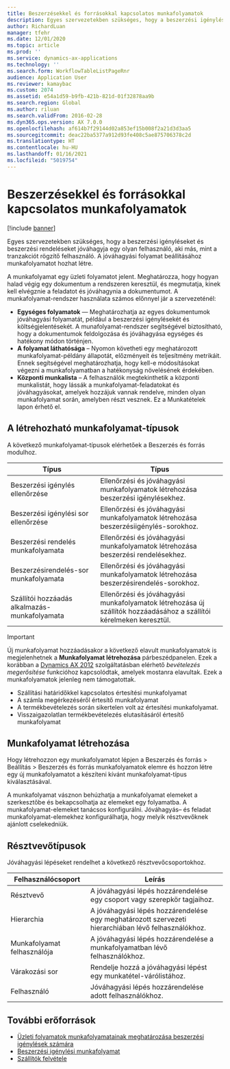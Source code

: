 ```yaml
---
title: Beszerzésekkel és forrásokkal kapcsolatos munkafolyamatok
description: Egyes szervezetekben szükséges, hogy a beszerzési igényléseket és beszerzési rendeléseket jóváhagyja egy olyan felhasználó, aki más, mint a tranzakciót rögzítő felhasználó. A jóváhagyási folyamat beállításához munkafolyamatot hozhat létre.
author: RichardLuan
manager: tfehr
ms.date: 12/01/2020
ms.topic: article
ms.prod: ''
ms.service: dynamics-ax-applications
ms.technology: ''
ms.search.form: WorkflowTableListPageRnr
audience: Application User
ms.reviewer: kamaybac
ms.custom: 2074
ms.assetid: e54a1d59-b9fb-421b-821d-01f32878aa9b
ms.search.region: Global
ms.author: riluan
ms.search.validFrom: 2016-02-28
ms.dyn365.ops.version: AX 7.0.0
ms.openlocfilehash: af614b7f29144d02a853ef15b008f2a21d3d3aa5
ms.sourcegitcommit: deac22ba5377a912d93fe408c5ae875706378c2d
ms.translationtype: HT
ms.contentlocale: hu-HU
ms.lasthandoff: 01/16/2021
ms.locfileid: "5019754"
---
```

# <a name="procurement-and-sourcing-workflows"></a>Beszerzésekkel és forrásokkal kapcsolatos munkafolyamatok

[!include [banner](../includes/banner.md)]

Egyes szervezetekben szükséges, hogy a beszerzési igényléseket és beszerzési rendeléseket jóváhagyja egy olyan felhasználó, aki más, mint a tranzakciót rögzítő felhasználó. A jóváhagyási folyamat beállításához munkafolyamatot hozhat létre.

A munkafolyamat egy üzleti folyamatot jelent. Meghatározza, hogy hogyan halad végig egy dokumentum a rendszeren keresztül, és megmutatja, kinek kell elvégznie a feladatot és jóváhagynia a dokumentumot. A munkafolyamat-rendszer használata számos előnnyel jár a szervezeténél:

- **Egységes folyamatok** — Meghatározhatja az egyes dokumentumok jóváhagyási folyamatát, például a beszerzési igénylésekét és költségjelentésekét. A munafolyamat-rendszer segítségével biztosítható, hogy a dokumentumok feldolgozása és jóváhagyása egységes és hatékony módon történjen.
- **A folyamat láthatósága** – Nyomon követheti egy meghatározott munkafolyamat-példány állapotát, előzményeit és teljesítmény metrikáit. Ennek segítségével meghatározhatja, hogy kell-e módosításokat végezni a munkafolyamatban a hatékonyság növelésének érdekében.
- **Központi munkalista** – A felhasználók megtekinthetik a központi munkalistát, hogy lássák a munkafolyamat-feladatokat és jóváhagyásokat, amelyek hozzájuk vannak rendelve, minden olyan munkafolyamat során, amelyben részt vesznek. Ez a Munkatételek lapon érhető el.

## <a name="the-types-of-workflows-that-you-can-create"></a> A létrehozható munkafolyamat-típusok

A következő munkafolyamat-típusok elérhetőek a Beszerzés és forrás modulhoz.

| Típus | Típus |
|---|---|
| Beszerzési igénylés ellenőrzése | Ellenőrzési és jóváhagyási munkafolyamatok létrehozása beszerzési igénylésekhez. |
| Beszerzési igénylési sor ellenőrzése | Ellenőrzési és jóváhagyási munkafolyamatok létrehozása beszerzésiigénylés-sorokhoz. |
| Beszerzési rendelés munkafolyamata | Ellenőrzési és jóváhagyási munkafolyamatok létrehozása beszerzési rendelésekhez. |
| Beszerzésirendelés-sor munkafolyamata | Ellenőrzési és jóváhagyási munkafolyamatok létrehozása beszerzésirendelés-sorokhoz. |
| Szállítói hozzáadás alkalmazás-munkafolyamata | Ellenőrzési és jóváhagyási munkafolyamatok létrehozása új szállítók hozzáadásához a szállítói kérelmeken keresztül. |

> [!IMPORTANT]
> Új munkafolyamat hozzáadásakor a következő elavult munkafolyamatok is megjelenhetnek a **Munkafolyamat létrehozása** párbeszédpanelen. Ezek a korábban a [Dynamics AX 2012](https://docs.microsoft.com/dynamicsax-2012/appuser-itpro/set-up-procurement-and-sourcing-workflows) szolgáltatásban elérhető *bevételezés megerősítése* funkcióhoz kapcsolódtak, amelyek mostanra elavultak. Ezek a munkafolyamatok jelenleg nem támogatottak.
> 
> - Szállítási határidőkkel kapcsolatos értesítési munkafolyamat
> - A számla megérkezéséről értesítő munkafolyamat
> - A termékbevételezés során sikertelen volt az értesítési munkafolyamat.
> - Visszaigazolatlan termékbevételezés elutasításáról értesítő munkafolyamat

## <a name="creating-a-workflow"></a>Munkafolyamat létrehozása

Hogy létrehozzon egy munkafolyamatot lépjen a Beszerzés és forrás &gt; Beállítás &gt; Beszerzés és forrás munkafolyamatok elemre és hozzon létre egy új munkafolyamatot a készíteni kívánt munkafolyamat-típus kiválasztásával. 

A munkafolyamat vásznon behúzhatja a munkafolyamat elemeket a szerkesztőbe és bekapcsolhatja az elemeket egy folyamatba. A munkafolyamat-elemeket tanácsos konfigurálni. Jóváhagyás– és feladat munkafolyamat-elemekhez konfigurálhatja, hogy melyik résztvevőknek ajánlott cselekedniük.

## <a name="types-of-participants"></a>Résztvevőtípusok

Jóváhagyási lépéseket rendelhet a következő résztvevőcsoportokhoz.

| Felhasználócsoport | Leírás |
|---|---|
| Résztvevő | A jóváhagyási lépés hozzárendelése egy csoport vagy szerepkör tagjaihoz. |
| Hierarchia | A jóváhagyási lépés hozzárendelése egy meghatározott szervezeti hierarchiában lévő felhasználókhoz. |
| Munkafolyamat felhasználója | A jóváhagyási lépés hozzárendelése a munkafolyamatban lévő felhasználókhoz. |
| Várakozási sor | Rendelje hozzá a jóváhagyási lépést egy munkatétel-várólistához. |
| Felhasználó | Jóváhagyási lépés hozzárendelése adott felhasználókhoz. |

## <a name="additional-resources"></a>További erőforrások

- [Üzleti folyamatok munkafolyamatainak meghatározása beszerzési igénylések számára](https://www.microsoft.com/download/details.aspx?id=101821)
- [Beszerzési igénylési munkafolyamat](purchase-requisitions-workflow.md)
- [Szállítók felvétele](vendor-onboarding.md)
